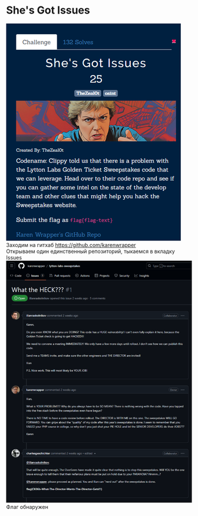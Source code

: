 # She's Got Issues
![img.png](task%2Fimg.png)\
Заходим на гитхаб https://github.com/karenwrapper \
Открываем один единственный репозиторий, тыкаемся в вкладку Issues\
![img.png](img.png)\
Флаг обнаружен